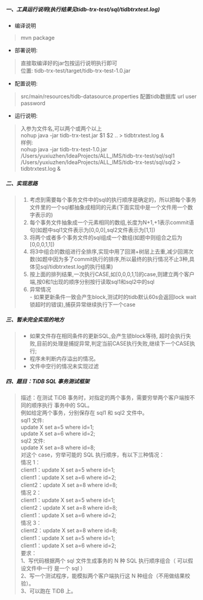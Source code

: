 #####  一、工具运行说明(执行结果见tidb-trx-test/sql/tidbtrxtest.log)
 
- 编译说明
> mvn package 

- 部署说明:
> 直接取编译好的jar包按运行说明执行即可   
> 位置: tidb-trx-test/target/tidb-trx-test-1.0.jar 

- 配置说明:
> src/main/resources/tidb-datasource.properties 
> 配置tidb数据库 url user password

- 运行说明:  
> 入参为文件名,可以两个或两个以上  
> nohup java -jar tidb-trx-test.jar $1 $2 .. > tidbtrxtest.log &  
> 样例:    
nohup java -jar tidb-trx-test-1.0.jar /Users/yuxiuzhen/IdeaProjects/ALL_IMS/tidb-trx-test/sql/sql1 /Users/yuxiuzhen/IdeaProjects/ALL_IMS/tidb-trx-test/sql/sql2 > tidbtrxtest.log &


#####  二、实现思路
> 1. 考虑到需要每个事务文件中的sql的执行顺序是确定的，所以把每个事务文件里的一个sql都抽象成相同的元素(下面实现中是一个文件用一个数字表示的)   
> 2. 每个事务文件抽象成一个元素相同的数组,长度为N+1,+1表示commit语句(如题中sql1文件表示为[0,0,0],sql2文件表示为[1,1])  
> 3. 将两个或者多个事务文件的sql组成一个数组(如题中则组合之后为[0,0,0,1,1])  
> 4. 将3中组合的数组进行全排序,实现中用了回溯+树层上去重,减少回溯次数(如题中因为多了commit执行的排序,所以最终的执行情况不止3种,具体见sql/tidbtrxtest.log的执行结果)  
> 5. 按上面的排列结果,一次执行CASE,如[0,0,0,1,1]的case,则建立两个客户端,按0和1出现的顺序分别按行读取sql1和sql2中的sql
> 6. 异常情况  
          - 如果更新条件一致会产生block,测试时的tidb默认60s会返回lock wait锁超时的错误),捕获异常继续执行下一个case   



#####  三、暂未完全实现的地方
> - 如果文件存在相同条件的更新SQL,会产生锁block等待, 超时会执行失败,目前的处理是捕捉异常,判定当前CASE执行失败,继续下一个CASE执行;
> - 程序未判断内存溢出的情况。
> - 文件中空行的情况未实现过滤



#####  四、题目：TiDB SQL 事务测试框架  
>描述：在测试 TiDB 事务时，对指定的两个事务，需要穷举两个客户端按不同的顺序执行 事务中的 SQL。   
例如给定两个事务，分别保存在 sql1 和 sql2 文件中。   
sql1 文件:   
    update X set a=5 where id=1;  
    update X set a=6 where id=2;   
sql2 文件:  
    update X set a=8 where id=8;   
对这个 case，穷举可能的 SQL 执行顺序，有以下三种情况：   
情况 1：   
    client1：update X set a=5 where id=1;   
    client1：update X set a=6 where id=2;   
    client2：update X set a=8 where id=8;   
情况 2：   
    client1：update X set a=5 where id=1;  
    client2：update X set a=8 where id=8;   
    client1：update X set a=6 where id=2;   
情况 3：   
    client2：update X set a=8 where id=8;  
    client1：update X set a=5 where id=1;   
    client1：update X set a=6 where id=2;   
要求：   
    1、写代码根据两个 sql 文件生成事务的 N 种 SQL 执行顺序组合（ 可以假设文件中一行 是一个 sql ）   
    2、写一个测试程序，能模拟两个客户端执行这 N 种组合（不用做结果校验）。   
    3、可以跑在 TiDB 上。  
